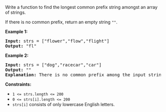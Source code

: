 Write a function to find the longest common prefix string amongst an array of strings.

If there is no common prefix, return an empty string <code>""</code>.


<b>Example 1:</b>

<pre>
<b>Input:</b> strs = ["flower","flow","flight"]
<b>Output:</b> "fl"
</pre>

<b>Example 2:</b>

<pre>
<b>Input:</b> strs = ["dog","racecar","car"]
<b>Output:</b> ""
<b>Explanation:</b> There is no common prefix among the input strings.
</pre>


<b>Constraints:</b>

- <code>1 <= strs.length <= 200</code>
- <code>0 <= strs[i].length <= 200</code>
- <code>strs[i]</code> consists of only lowercase English letters.
